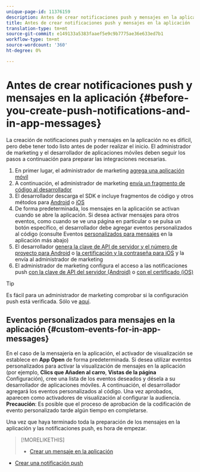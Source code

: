 ```yaml
---
unique-page-id: 11376159
description: Antes de crear notificaciones push y mensajes en la aplicación - Documentos de marketing - Documentación del producto
title: Antes de crear notificaciones push y mensajes en la aplicación
translation-type: tm+mt
source-git-commit: e149133a5383faaef5e9c9b7775ae36e633ed7b1
workflow-type: tm+mt
source-wordcount: '360'
ht-degree: 0%

---
```



# Antes de crear notificaciones push y mensajes en la aplicación {#before-you-create-push-notifications-and-in-app-messages}

La creación de notificaciones push y mensajes en la aplicación no es difícil, pero debe tener todo listo antes de poder realizar el inicio. El administrador de marketing y el desarrollador de aplicaciones móviles deben seguir los pasos a continuación para preparar las integraciones necesarias.

1. En primer lugar, el administrador de marketing [agrega una aplicación móvil](add-a-mobile-app.md)
1. A continuación, el administrador de marketing [envía un fragmento de código al desarrollador](send-sdk-code-to-a-developer.md)
1. El desarrollador descarga el SDK e incluye fragmentos de código y otros métodos para [Android](http://developers.marketo.com/documentation/mobile/installation-instructions-on-android/) o [iOS](http://developers.marketo.com/documentation/mobile/installation-instructions-on-ios/)
1. De forma predeterminada, los mensajes en la aplicación se activan cuando se abre la aplicación. Si desea activar mensajes para otros eventos, como cuando se ve una página en particular o se pulsa un botón específico, el desarrollador debe agregar eventos personalizados al código (consulte Eventos [personalizados para mensajes](#CustomEvents) en la aplicación más abajo)
1. El desarrollador [genera la clave de API de servidor y el número de proyecto para Android](http://developers.marketo.com/documentation/mobile/enabling-push-notifications-on-android/) o [la certificación y la contraseña para iOS](http://developers.marketo.com/documentation/mobile/enabling-push-notifications-on-ios/) y la envía al administrador de marketing
1. El administrador de marketing configura el acceso a las notificaciones push [con la clave de API del servidor (Android)](configure-mobile-app-android-push-access.md) o [con el certificado (iOS)](configure-mobile-app-ios-push-access.md)

>[!TIP]
>
>Es fácil para un administrador de marketing comprobar si la configuración push está verificada. Sólo ve [aquí](verify-push-configuration.md).

## Eventos personalizados para mensajes en la aplicación {#custom-events-for-in-app-messages}

En el caso de la mensajería en la aplicación, el activador de visualización se establece en **App Open** de forma predeterminada. Si desea utilizar eventos personalizados para activar la visualización de mensajes en la aplicación (por ejemplo, **Clics que Añaden al carro**, **Vistas de la página** Configuración), cree una lista de los eventos deseados y désela a su desarrollador de aplicaciones móviles. A continuación, el desarrollador agregará los eventos personalizados al código. Una vez aprobados, aparecen como activadores de visualización al configurar la audiencia. **Precaución**: Es posible que el proceso de aprobación de la codificación de evento personalizado tarde algún tiempo en completarse.

Una vez que haya terminado toda la preparación de los mensajes en la aplicación y las notificaciones push, es hora de empezar.

>[!MORELIKETHIS]
>
>* [Crear un mensaje en la aplicación](http://docs.marketo.com/display/docs/create+an+in-app+message)
   >
   >
* [Crear una notificación push](../../../product-docs/mobile-marketing/push-notifications/create-a-push-notification.md)

>



